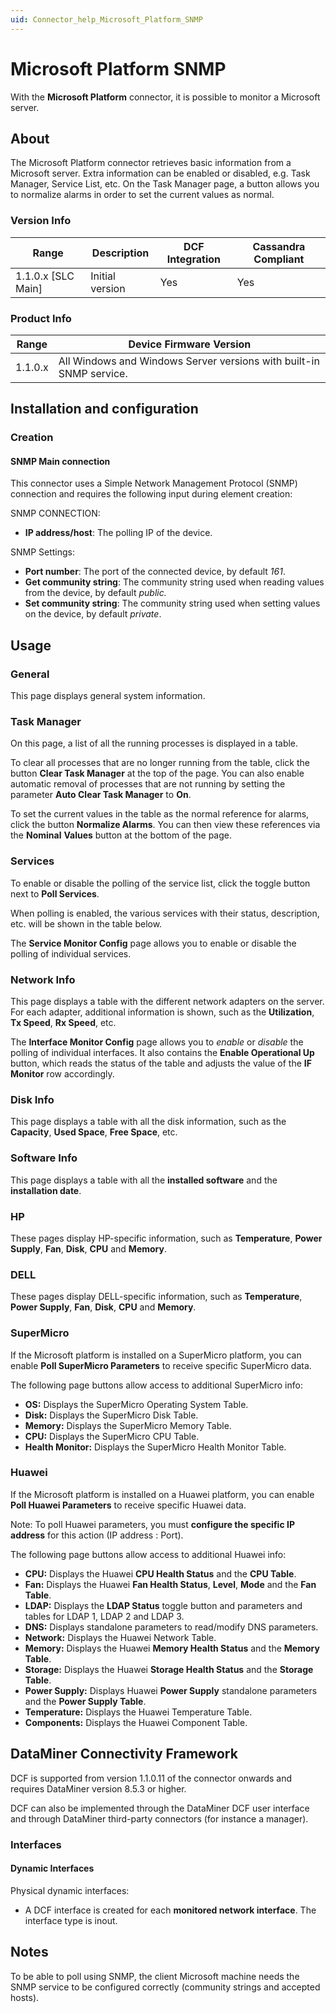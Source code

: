```yaml
---
uid: Connector_help_Microsoft_Platform_SNMP
---
```


# Microsoft Platform SNMP

With the **Microsoft Platform** connector, it is possible to monitor a Microsoft server.

## About

The Microsoft Platform connector retrieves basic information from a Microsoft server. Extra information can be enabled or disabled, e.g. Task Manager, Service List, etc.
On the Task Manager page, a button allows you to normalize alarms in order to set the current values as normal.

### Version Info

| Range | Description | DCF Integration | Cassandra Compliant |
|----------------------|-----------------|---------------------|-------------------------|
| 1.1.0.x \[SLC Main\] | Initial version | Yes                 | Yes                     |

### Product Info

| **Range** | **Device Firmware Version**                                         |
|------------------|---------------------------------------------------------------------|
| 1.1.0.x          | All Windows and Windows Server versions with built-in SNMP service. |

## Installation and configuration

### Creation

#### SNMP Main connection

This connector uses a Simple Network Management Protocol (SNMP) connection and requires the following input during element creation:

SNMP CONNECTION:

- **IP address/host**: The polling IP of the device.

SNMP Settings:

- **Port number**: The port of the connected device, by default *161*.
- **Get community string**: The community string used when reading values from the device, by default *public.*
- **Set community string**: The community string used when setting values on the device, by default *private*.

## Usage

### General

This page displays general system information.

### Task Manager

On this page, a list of all the running processes is displayed in a table.

To clear all processes that are no longer running from the table, click the button **Clear Task Manager** at the top of the page. You can also enable automatic removal of processes that are not running by setting the parameter **Auto Clear Task Manager** to **On**.

To set the current values in the table as the normal reference for alarms, click the button **Normalize Alarms**. You can then view these references via the **Nominal** **Values** button at the bottom of the page.

### Services

To enable or disable the polling of the service list, click the toggle button next to **Poll Services**.

When polling is enabled, the various services with their status, description, etc. will be shown in the table below.

The **Service Monitor Config** page allows you to enable or disable the polling of individual services.

### Network Info

This page displays a table with the different network adapters on the server. For each adapter, additional information is shown, such as the **Utilization**, **Tx Speed**, **Rx Speed**, etc.

The **Interface Monitor Config** page allows you to *enable* or *disable* the polling of individual interfaces. It also contains the **Enable Operational Up** button, which reads the status of the table and adjusts the value of the **IF Monitor** row accordingly.

### Disk Info

This page displays a table with all the disk information, such as the **Capacity**, **Used Space**, **Free Space**, etc.

### Software Info

This page displays a table with all the **installed software** and the **installation date**.

### HP

These pages display HP-specific information, such as **Temperature**, **Power Supply**, **Fan**, **Disk**, **CPU** and **Memory**.

### DELL

These pages display DELL-specific information, such as **Temperature**, **Power Supply**, **Fan**, **Disk**, **CPU** and **Memory**.

### SuperMicro

If the Microsoft platform is installed on a SuperMicro platform, you can enable **Poll SuperMicro Parameters** to receive specific SuperMicro data.

The following page buttons allow access to additional SuperMicro info:

- **OS:** Displays the SuperMicro Operating System Table.
- **Disk:** Displays the SuperMicro Disk Table.
- **Memory:** Displays the SuperMicro Memory Table.
- **CPU:** Displays the SuperMicro CPU Table.
- **Health Monitor:** Displays the SuperMicro Health Monitor Table.

### Huawei

If the Microsoft platform is installed on a Huawei platform, you can enable **Poll Huawei Parameters** to receive specific Huawei data.

Note: To poll Huawei parameters, you must **configure the specific IP address** for this action (IP address : Port).

The following page buttons allow access to additional Huawei info:

- **CPU:** Displays the Huawei **CPU Health Status** and the **CPU Table**.
- **Fan:** Displays the Huawei **Fan Health Status**, **Level**, **Mode** and the **Fan Table**.
- **LDAP:** Displays the **LDAP Status** toggle button and parameters and tables for LDAP 1, LDAP 2 and LDAP 3.
- **DNS:** Displays standalone parameters to read/modify DNS parameters.
- **Network:** Displays the Huawei Network Table.
- **Memory:** Displays the Huawei **Memory Health Status** and the **Memory Table**.
- **Storage:** Displays the Huawei **Storage Health Status** and the **Storage Table**.
- **Power Supply:** Displays Huawei **Power Supply** standalone parameters and the **Power Supply Table**.
- **Temperature:** Displays the Huawei Temperature Table.
- **Components:** Displays the Huawei Component Table.

## DataMiner Connectivity Framework

DCF is supported from version 1.1.0.11 of the connector onwards and requires DataMiner version 8.5.3 or higher.

DCF can also be implemented through the DataMiner DCF user interface and through DataMiner third-party connectors (for instance a manager).

### Interfaces

#### Dynamic Interfaces

Physical dynamic interfaces:

- A DCF interface is created for each **monitored network interface**. The interface type is inout.

## Notes

To be able to poll using SNMP, the client Microsoft machine needs the SNMP service to be configured correctly (community strings and accepted hosts).
